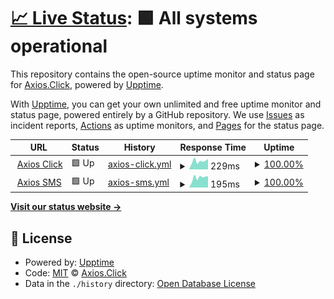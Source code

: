 # [📈 Live Status](https:///status-for-axios-systems): <!--live status--> **🟩 All systems operational**

This repository contains the open-source uptime monitor and status page for [Axios.Click](https://axios.click/), powered by [Upptime](https://github.com/upptime/upptime).

With [Upptime](https://upptime.js.org), you can get your own unlimited and free uptime monitor and status page, powered entirely by a GitHub repository. We use [Issues](https://github.com/AXIOS-click/axios-status-monitor/issues) as incident reports, [Actions](https://github.com/AXIOS-click/axios-status-monitor/actions) as uptime monitors, and [Pages](https:///status-for-axios-systems) for the status page.

<!--start: status pages-->
<!-- This summary is generated by Upptime (https://github.com/upptime/upptime) -->
<!-- Do not edit this manually, your changes will be overwritten -->
<!-- prettier-ignore -->
| URL | Status | History | Response Time | Uptime |
| --- | ------ | ------- | ------------- | ------ |
| <img alt="" src="https://icons.duckduckgo.com/ip3/axios.click.ico" height="13"> [Axios Click](https://axios.click) | 🟩 Up | [axios-click.yml](https://github.com/AXIOS-click/axios-status-systems/commits/HEAD/history/axios-click.yml) | <details><summary><img alt="Response time graph" src="./graphs/axios-click/response-time-week.png" height="20"> 229ms</summary><br><a href="https://AXIOS-click.github.io/axios-status-systems/history/axios-click"><img alt="Response time 270" src="https://img.shields.io/endpoint?url=https%3A%2F%2Fraw.githubusercontent.com%2FAXIOS-click%2Faxios-status-systems%2FHEAD%2Fapi%2Faxios-click%2Fresponse-time.json"></a><br><a href="https://AXIOS-click.github.io/axios-status-systems/history/axios-click"><img alt="24-hour response time 291" src="https://img.shields.io/endpoint?url=https%3A%2F%2Fraw.githubusercontent.com%2FAXIOS-click%2Faxios-status-systems%2FHEAD%2Fapi%2Faxios-click%2Fresponse-time-day.json"></a><br><a href="https://AXIOS-click.github.io/axios-status-systems/history/axios-click"><img alt="7-day response time 229" src="https://img.shields.io/endpoint?url=https%3A%2F%2Fraw.githubusercontent.com%2FAXIOS-click%2Faxios-status-systems%2FHEAD%2Fapi%2Faxios-click%2Fresponse-time-week.json"></a><br><a href="https://AXIOS-click.github.io/axios-status-systems/history/axios-click"><img alt="30-day response time 258" src="https://img.shields.io/endpoint?url=https%3A%2F%2Fraw.githubusercontent.com%2FAXIOS-click%2Faxios-status-systems%2FHEAD%2Fapi%2Faxios-click%2Fresponse-time-month.json"></a><br><a href="https://AXIOS-click.github.io/axios-status-systems/history/axios-click"><img alt="1-year response time 270" src="https://img.shields.io/endpoint?url=https%3A%2F%2Fraw.githubusercontent.com%2FAXIOS-click%2Faxios-status-systems%2FHEAD%2Fapi%2Faxios-click%2Fresponse-time-year.json"></a></details> | <details><summary><a href="https://AXIOS-click.github.io/axios-status-systems/history/axios-click">100.00%</a></summary><a href="https://AXIOS-click.github.io/axios-status-systems/history/axios-click"><img alt="All-time uptime 98.06%" src="https://img.shields.io/endpoint?url=https%3A%2F%2Fraw.githubusercontent.com%2FAXIOS-click%2Faxios-status-systems%2FHEAD%2Fapi%2Faxios-click%2Fuptime.json"></a><br><a href="https://AXIOS-click.github.io/axios-status-systems/history/axios-click"><img alt="24-hour uptime 100.00%" src="https://img.shields.io/endpoint?url=https%3A%2F%2Fraw.githubusercontent.com%2FAXIOS-click%2Faxios-status-systems%2FHEAD%2Fapi%2Faxios-click%2Fuptime-day.json"></a><br><a href="https://AXIOS-click.github.io/axios-status-systems/history/axios-click"><img alt="7-day uptime 100.00%" src="https://img.shields.io/endpoint?url=https%3A%2F%2Fraw.githubusercontent.com%2FAXIOS-click%2Faxios-status-systems%2FHEAD%2Fapi%2Faxios-click%2Fuptime-week.json"></a><br><a href="https://AXIOS-click.github.io/axios-status-systems/history/axios-click"><img alt="30-day uptime 96.62%" src="https://img.shields.io/endpoint?url=https%3A%2F%2Fraw.githubusercontent.com%2FAXIOS-click%2Faxios-status-systems%2FHEAD%2Fapi%2Faxios-click%2Fuptime-month.json"></a><br><a href="https://AXIOS-click.github.io/axios-status-systems/history/axios-click"><img alt="1-year uptime 98.06%" src="https://img.shields.io/endpoint?url=https%3A%2F%2Fraw.githubusercontent.com%2FAXIOS-click%2Faxios-status-systems%2FHEAD%2Fapi%2Faxios-click%2Fuptime-year.json"></a></details>
| <img alt="" src="https://icons.duckduckgo.com/ip3/mensajeagratis.com.ico" height="13"> [Axios SMS](https://mensajeagratis.coM) | 🟩 Up | [axios-sms.yml](https://github.com/AXIOS-click/axios-status-systems/commits/HEAD/history/axios-sms.yml) | <details><summary><img alt="Response time graph" src="./graphs/axios-sms/response-time-week.png" height="20"> 195ms</summary><br><a href="https://AXIOS-click.github.io/axios-status-systems/history/axios-sms"><img alt="Response time 212" src="https://img.shields.io/endpoint?url=https%3A%2F%2Fraw.githubusercontent.com%2FAXIOS-click%2Faxios-status-systems%2FHEAD%2Fapi%2Faxios-sms%2Fresponse-time.json"></a><br><a href="https://AXIOS-click.github.io/axios-status-systems/history/axios-sms"><img alt="24-hour response time 222" src="https://img.shields.io/endpoint?url=https%3A%2F%2Fraw.githubusercontent.com%2FAXIOS-click%2Faxios-status-systems%2FHEAD%2Fapi%2Faxios-sms%2Fresponse-time-day.json"></a><br><a href="https://AXIOS-click.github.io/axios-status-systems/history/axios-sms"><img alt="7-day response time 195" src="https://img.shields.io/endpoint?url=https%3A%2F%2Fraw.githubusercontent.com%2FAXIOS-click%2Faxios-status-systems%2FHEAD%2Fapi%2Faxios-sms%2Fresponse-time-week.json"></a><br><a href="https://AXIOS-click.github.io/axios-status-systems/history/axios-sms"><img alt="30-day response time 209" src="https://img.shields.io/endpoint?url=https%3A%2F%2Fraw.githubusercontent.com%2FAXIOS-click%2Faxios-status-systems%2FHEAD%2Fapi%2Faxios-sms%2Fresponse-time-month.json"></a><br><a href="https://AXIOS-click.github.io/axios-status-systems/history/axios-sms"><img alt="1-year response time 212" src="https://img.shields.io/endpoint?url=https%3A%2F%2Fraw.githubusercontent.com%2FAXIOS-click%2Faxios-status-systems%2FHEAD%2Fapi%2Faxios-sms%2Fresponse-time-year.json"></a></details> | <details><summary><a href="https://AXIOS-click.github.io/axios-status-systems/history/axios-sms">100.00%</a></summary><a href="https://AXIOS-click.github.io/axios-status-systems/history/axios-sms"><img alt="All-time uptime 92.81%" src="https://img.shields.io/endpoint?url=https%3A%2F%2Fraw.githubusercontent.com%2FAXIOS-click%2Faxios-status-systems%2FHEAD%2Fapi%2Faxios-sms%2Fuptime.json"></a><br><a href="https://AXIOS-click.github.io/axios-status-systems/history/axios-sms"><img alt="24-hour uptime 100.00%" src="https://img.shields.io/endpoint?url=https%3A%2F%2Fraw.githubusercontent.com%2FAXIOS-click%2Faxios-status-systems%2FHEAD%2Fapi%2Faxios-sms%2Fuptime-day.json"></a><br><a href="https://AXIOS-click.github.io/axios-status-systems/history/axios-sms"><img alt="7-day uptime 100.00%" src="https://img.shields.io/endpoint?url=https%3A%2F%2Fraw.githubusercontent.com%2FAXIOS-click%2Faxios-status-systems%2FHEAD%2Fapi%2Faxios-sms%2Fuptime-week.json"></a><br><a href="https://AXIOS-click.github.io/axios-status-systems/history/axios-sms"><img alt="30-day uptime 100.00%" src="https://img.shields.io/endpoint?url=https%3A%2F%2Fraw.githubusercontent.com%2FAXIOS-click%2Faxios-status-systems%2FHEAD%2Fapi%2Faxios-sms%2Fuptime-month.json"></a><br><a href="https://AXIOS-click.github.io/axios-status-systems/history/axios-sms"><img alt="1-year uptime 92.81%" src="https://img.shields.io/endpoint?url=https%3A%2F%2Fraw.githubusercontent.com%2FAXIOS-click%2Faxios-status-systems%2FHEAD%2Fapi%2Faxios-sms%2Fuptime-year.json"></a></details>

<!--end: status pages-->

[**Visit our status website →**](https:///status-for-axios-systems)

## 📄 License

- Powered by: [Upptime](https://github.com/upptime/upptime)
- Code: [MIT](./LICENSE) © [Axios.Click](https://axios.click/)
- Data in the `./history` directory: [Open Database License](https://opendatacommons.org/licenses/odbl/1-0/)
